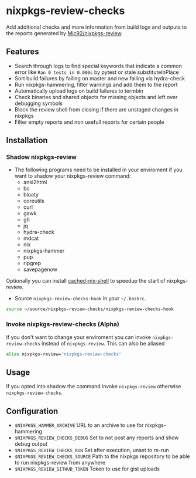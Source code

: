 # nixpkgs-review-checks

Add additional checks and more information from build logs and outputs to the reports generated by [Mic92/nixpkgs-review](https://github.com/Mic92/nixpkgs-review/).

## Features

- Search through logs to find special keywords that indicate a common error like `Ran 0 tests in 0.000s` by pytest or stale substituteInPlace
- Sort build failures by failing on master and new failing via hydra-check
- Run nixpkgs-hammering, filter warnings and add them to the report
- Automatically upload logs on build failures to termbin
- Check binaries and shared objects for missing objects and left over debugging symbols
- Block the review shell from closing if there are unstaged changes in nixpkgs
- Filter empty reports and non usefull reports for certain people

## Installation

### Shadow nixpkgs-review

- The following programs need to be installed in your enviroment if you want to shadow your nixpkgs-review command:
  - ansi2html
  - bc
  - bloaty
  - coreutils
  - curl
  - gawk
  - gh
  - jq
  - hydra-check
  - mdcat
  - nix
  - nixpkgs-hammer
  - pup
  - ripgrep
  - savepagenow

Optionally you can install [cached-nix-shell](https://github.com/xzfc/cached-nix-shell) to speedup the start of nixpkgs-review.

- Source `nixpkgs-review-checks-hook` in your `~/.bashrc`.

```bash
source ~/source/nixpkgs-review-checks/nixpkgs-review-checks-hook
```

### Invoke nixpkgs-review-checks (Alpha)

If you don't want to change your enviroment you can invoke `nixpkgs-review-checks` instead of `nixpkgs-review`.
This can also be aliased

```bash
alias nixpkgs-review='nixpkgs-review-checks'
```

## Usage

If you opted into shadow the command invoke `nixpkgs-review` otherwise `nixpkgs-review-checks`.

## Configuration

- `$NIXPKGS_HAMMER_ARCHIVE` URL to an archive to use for nixpkgs-hammering
- `$NIXPKGS_REVIEW_CHECKS_DEBUG` Set to not post any reports and show debug output
- `$NIXPKGS_REVIEW_CHECKS_RUN` Set after execution, unset to re-run
- `$NIXPKGS_REVIEW_CHECKS_SOURCE` Path to the nixpkgs repository to be able to run nixpkgs-review from anywhere
- `$NIXPKGS_REVIEW_GITHUB_TOKEN` Token to use for gist uploads
